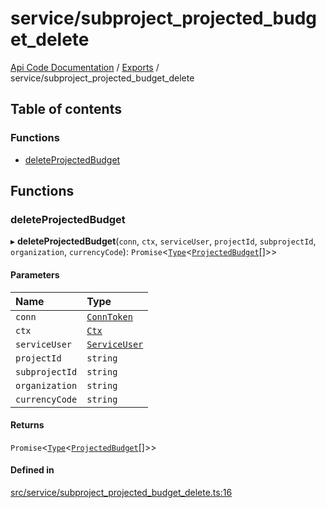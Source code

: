 # service/subproject\_projected\_budget\_delete
 
[Api Code Documentation](../README.md) / [Exports](../modules.md) / service/subproject\_projected\_budget\_delete

## Table of contents

### Functions

- [deleteProjectedBudget](service_subproject_projected_budget_delete.md#deleteprojectedbudget)

## Functions

### deleteProjectedBudget

▸ **deleteProjectedBudget**(`conn`, `ctx`, `serviceUser`, `projectId`, `subprojectId`, `organization`, `currencyCode`): `Promise`<[`Type`](result.md#type)<[`ProjectedBudget`](../interfaces/service_domain_workflow_projected_budget.ProjectedBudget.md)[]\>\>

#### Parameters

| Name | Type |
| :------ | :------ |
| `conn` | [`ConnToken`](service_conn.md#conntoken) |
| `ctx` | [`Ctx`](../interfaces/lib_ctx.Ctx.md) |
| `serviceUser` | [`ServiceUser`](../interfaces/service_domain_organization_service_user.ServiceUser.md) |
| `projectId` | `string` |
| `subprojectId` | `string` |
| `organization` | `string` |
| `currencyCode` | `string` |

#### Returns

`Promise`<[`Type`](result.md#type)<[`ProjectedBudget`](../interfaces/service_domain_workflow_projected_budget.ProjectedBudget.md)[]\>\>

#### Defined in

[src/service/subproject_projected_budget_delete.ts:16](https://github.com/openkfw/TruBudget/blob/4d7fd4be/api/src/service/subproject_projected_budget_delete.ts#L16)
